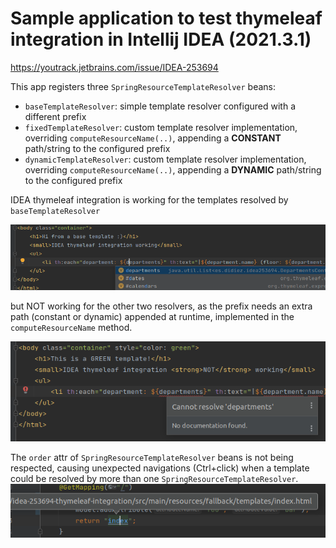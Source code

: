 # Sample application to test thymeleaf integration in Intellij IDEA (2021.3.1)

https://youtrack.jetbrains.com/issue/IDEA-253694

This app registers three `SpringResourceTemplateResolver` beans:
 - `baseTemplateResolver`: simple template resolver configured with a different prefix
 - `fixedTemplateResolver`: custom template resolver implementation, overriding `computeResourceName(..)`, appending a **CONSTANT** path/string to the configured prefix
 - `dynamicTemplateResolver`: custom template resolver implementation, overriding `computeResourceName(..)`, appending a **DYNAMIC** path/string to the configured prefix

IDEA thymeleaf integration is working for the templates resolved by `baseTemplateResolver`

![base-template-working.png](base-template-working.png)

but NOT working for the other two resolvers, as the prefix needs an extra path (constant or dynamic) appended at runtime, implemented in the `computeResourceName` method.

![cannot-resolve-departments-error.png](cannot-resolve-departments-error.png)

The `order` attr of `SpringResourceTemplateResolver` beans is not being respected, causing unexpected navigations (Ctrl+click) when a template could be resolved by more than one `SpringResourceTemplateResolver`.
![wrong-template-order-not-respected.png](wrong-template-order-not-respected.png)